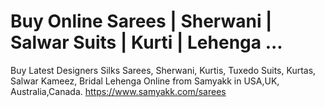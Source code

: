 # Buy Online Sarees | Sherwani | Salwar Suits | Kurti | Lehenga ...
Buy Latest Designers Silks Sarees, Sherwani, Kurtis, Tuxedo Suits, Kurtas, Salwar Kameez, Bridal Lehenga Online from Samyakk in USA,UK, Australia,Canada.
https://www.samyakk.com/sarees
